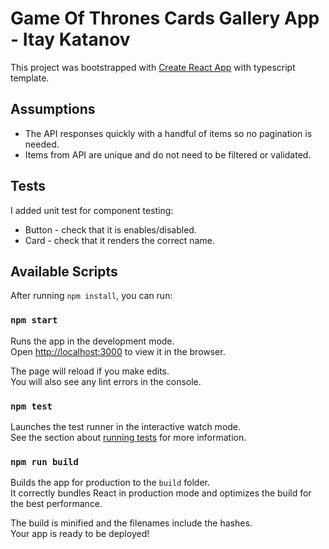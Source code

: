 # Game Of Thrones Cards Gallery App - Itay Katanov

This project was bootstrapped with [Create React App](https://github.com/facebook/create-react-app) with typescript template.


## Assumptions
* The API responses quickly with a handful of items so no pagination is needed.
* Items from API are unique and do not need to be filtered or validated.

## Tests
I added unit test for component testing:
* Button - check that it is enables/disabled.
* Card - check that it renders the correct name.

## Available Scripts

After running `npm install`, you can run:

### `npm start`

Runs the app in the development mode.\
Open [http://localhost:3000](http://localhost:3000) to view it in the browser.

The page will reload if you make edits.\
You will also see any lint errors in the console.

### `npm test`

Launches the test runner in the interactive watch mode.\
See the section about [running tests](https://facebook.github.io/create-react-app/docs/running-tests) for more information.

### `npm run build`

Builds the app for production to the `build` folder.\
It correctly bundles React in production mode and optimizes the build for the best performance.

The build is minified and the filenames include the hashes.\
Your app is ready to be deployed!
